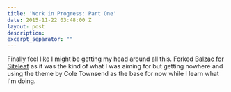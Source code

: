 ```yaml
---
title: 'Work in Progress: Part One'
date: 2015-11-22 03:48:00 Z
layout: post
description:
excerpt_separator: ""
---
```


Finally feel like I might be getting my head around all this. Forked [Balzac for Siteleaf](https://github.com/destroytoday/Balzac-for-Siteleaf) as it was the kind of what I was aiming for but getting nowhere and using the theme by Cole Townsend as the base for now while I learn what I'm doing.
